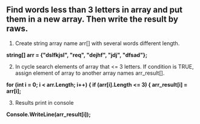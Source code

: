## Find words less than 3 letters in array and put them in a new array. Then write the result by raws.


1. Create string array name arr[] with several words different length. 

**string[] arr = {"dslfkjsl", "req", "dejhf", "jdj", "dfsad"};**

2. In cycle search elements of array that <= 3 letters.
   If condition is TRUE, assign element of array to another array names arr_result[].

**for (int i = 0; i < arr.Length; i++)
    {
        if (arr[i].Length <= 3)
            {
                arr_result[i] = arr[i];**

3. Results print in console

**Console.WriteLine(arr_result[i]);**
